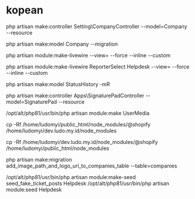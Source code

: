 # kopean

php artisan make:controller Setting\\CompanyController --model=Company --resource


php artisan make:model Company --migration


php artisan module:make-livewire <Component> <Module> --view= --force --inline --custom

php artisan module:make-livewire ReporterSelect Helpdesk --view= --force --inline --custom


php artisan make:model StatusHistory -mR

php artisan make:controller Apps\\SignaturePadController --model=SignaturePad --resource

/opt/alt/php81/usr/bin/php artisan module:make UserMedia

cp -Rf /home/ludomyi/public_html/node_modules/@shopify /home/ludomyi/dev.ludo.my.id/node_modules

cp -Rf /home/ludomyi/dev.ludo.my.id/node_modules/@shopify /home/ludomyi/public_html/node_modules

php artisan make:migration add_image_path_and_logo_url_to_companies_table --table=companies

/opt/alt/php81/usr/bin/php artisan module:make-seed seed_fake_ticket_posts Helpdesk
/opt/alt/php81/usr/bin/php artisan module:seed Helpdesk
